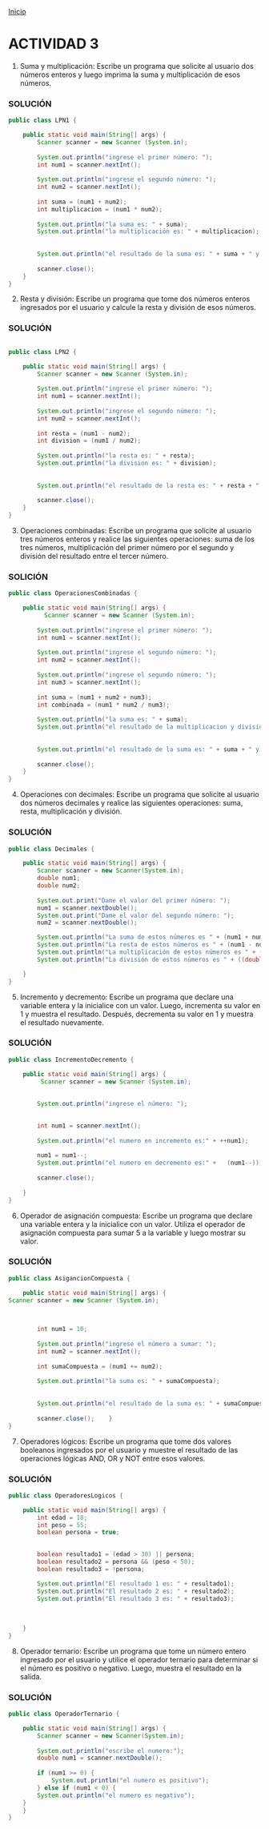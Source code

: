 <!-- No borrar o modificar -->
[Inicio](./index.md)

# ACTIVIDAD 3


1. Suma y multiplicación: Escribe un programa que solicite al usuario dos números enteros y luego imprima la suma y multiplicación de esos números.

### SOLUCIÓN

``` JAVA
public class LPN1 {

    public static void main(String[] args) {
        Scanner scanner = new Scanner (System.in);
        
        System.out.println("ingrese el primer número: ");
        int num1 = scanner.nextInt();
        
        System.out.println("ingrese el segundo número: ");
        int num2 = scanner.nextInt();
        
        int suma = (num1 + num2);
        int multiplicacion = (num1 * num2); 
        
        System.out.println("la suma es: " + suma);
        System.out.println("la multiplicación es: " + multiplicacion);
        
        
        System.out.println("el resultado de la suma es: " + suma + " y de la multiplicación es: " + multiplicacion);
        
        scanner.close();
    }
}
```

2. Resta y división: Escribe un programa que tome dos números enteros ingresados por el usuario y calcule la resta y división de esos números.

### SOLUCIÓN

``` JAVA

public class LPN2 {

    public static void main(String[] args) {
        Scanner scanner = new Scanner (System.in);
        
        System.out.println("ingrese el primer número: ");
        int num1 = scanner.nextInt();
        
        System.out.println("ingrese el segundo número: ");
        int num2 = scanner.nextInt();
        
        int resta = (num1 - num2);
        int division = (num1 / num2); 
        
        System.out.println("la resta es: " + resta);
        System.out.println("la division es: " + division);
        
        
        System.out.println("el resultado de la resta es: " + resta + " y de la división es: " + division);
        
        scanner.close();
    }
}
```
3. Operaciones combinadas: Escribe un programa que solicite al usuario tres números enteros y realice las siguientes operaciones: suma de los tres números, multiplicación del primer número por el segundo y división del resultado entre el tercer número.

### SOLICIÓN

``` JAVA
public class OperacionesCombinadas {

    public static void main(String[] args) {
          Scanner scanner = new Scanner (System.in);
        
        System.out.println("ingrese el primer número: ");
        int num1 = scanner.nextInt();
        
        System.out.println("ingrese el segundo número: ");
        int num2 = scanner.nextInt();
        
        System.out.println("ingrese el segundo número: ");
        int num3 = scanner.nextInt();
        
        int suma = (num1 + num2 + num3);
        int combinada = (num1 * num2 / num3); 
        
        System.out.println("la suma es: " + suma);
        System.out.println("el resultado de la multiplicacion y division es: " + combinada);
        
        
        System.out.println("el resultado de la suma es: " + suma + " y de la operacion combinada es: " + combinada);
        
        scanner.close();
    }
}
```
4. Operaciones con decimales: Escribe un programa que solicite al usuario dos números decimales y realice las siguientes operaciones: suma, resta, multiplicación y división.

### SOLUCIÓN 

``` JAVA 
public class Decimales {

    public static void main(String[] args) {
        Scanner scanner = new Scanner(System.in);
        double num1;
        double num2;
        
        System.out.print("Dame el valor del primer número: ");
        num1 = scanner.nextDouble();
        System.out.print("Dame el valor del segundo número: ");
        num2 = scanner.nextDouble();

        System.out.println("La suma de estos números es " + (num1 + num2));
        System.out.println("La resta de estos números es " + (num1 - num2));
        System.out.println("La multiplicación de estos números es " + (num1 * num2));
        System.out.println("La división de estos números es " + ((double)num1 / (double)num2));

    }
}
```

5. Incremento y decremento: Escribe un programa que declare una variable entera y la inicialice con un valor. Luego, incrementa su valor en 1 y muestra el resultado. Después, decrementa su valor en 1 y muestra el resultado nuevamente.

### SOLUCIÓN

``` JAVA 
public class IncrementoDecremento {

    public static void main(String[] args) {
         Scanner scanner = new Scanner (System.in);
         
        
        System.out.println("ingrese el número: ");

      
        int num1 = scanner.nextInt();
        
        System.out.println("el numero en incremento es:" + ++num1);
        
        num1 = num1--;
        System.out.println("el numero en decremento es:" +   (num1--));
        
        scanner.close();        
        
    }
}

```

6. Operador de asignación compuesta: Escribe un programa que declare una variable entera y la inicialice con un valor. Utiliza el operador de asignación compuesta para sumar 5 a la variable y luego mostrar su valor.

### SOLUCIÓN

``` JAVA 
public class AsigancionCompuesta {

    public static void main(String[] args) {
Scanner scanner = new Scanner (System.in);
        


        int num1 = 10; 
        
        System.out.println("ingrese el número a sumar: ");
        int num2 = scanner.nextInt();
        
        int sumaCompuesta = (num1 += num2);
        
        System.out.println("la suma es: " + sumaCompuesta);
        
        
        System.out.println("el resultado de la suma es: " + sumaCompuesta);
        
        scanner.close();    }
}
```

7. Operadores lógicos: Escribe un programa que tome dos valores booleanos ingresados por el usuario y muestre el resultado de las operaciones lógicas AND, OR y NOT entre esos valores.

### SOLUCIÓN

``` JAVA COPY
public class OperadoresLogicos {

    public static void main(String[] args) {
        int edad = 18;
        int peso = 55;
        boolean persona = true;
        

        boolean resultado1 = (edad > 30) || persona;
        boolean resultado2 = persona && (peso < 50);
        boolean resultado3 = !persona;

        System.out.println("El resultado 1 es: " + resultado1);
        System.out.println("El resultado 2 es: " + resultado2);
        System.out.println("El resultado 3 es: " + resultado3);
       
       
        
    }
}
```

8. Operador ternario: Escribe un programa que tome un número entero ingresado por el usuario y utilice el operador ternario para determinar si el número es positivo o negativo. Luego, muestra el resultado en la salida.

### SOLUCIÓN 

``` JAVA  COPY
public class OperadorTernario {

    public static void main(String[] args) {
        Scanner scanner = new Scanner(System.in);
        
        System.out.println("escribe el numero:");
        double num1 = scanner.nextDouble();
        
        if (num1 >= 0) {
            System.out.println("el numero es positivo");
        } else if (num1 < 0) {
        System.out.println("el numero es negativo");
    }
    }
}
```








